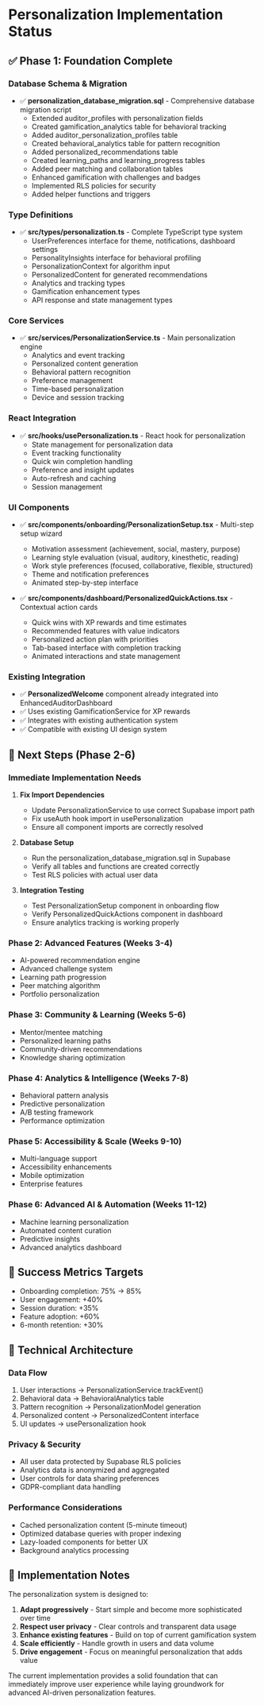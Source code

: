 # Personalization Implementation Status

## ✅ Phase 1: Foundation Complete

### Database Schema & Migration
- ✅ **personalization_database_migration.sql** - Comprehensive database migration script
  - Extended auditor_profiles with personalization fields
  - Created gamification_analytics table for behavioral tracking
  - Added auditor_personalization_profiles table
  - Created behavioral_analytics table for pattern recognition
  - Added personalized_recommendations table
  - Created learning_paths and learning_progress tables
  - Added peer matching and collaboration tables
  - Enhanced gamification with challenges and badges
  - Implemented RLS policies for security
  - Added helper functions and triggers

### Type Definitions
- ✅ **src/types/personalization.ts** - Complete TypeScript type system
  - UserPreferences interface for theme, notifications, dashboard settings
  - PersonalityInsights interface for behavioral profiling
  - PersonalizationContext for algorithm input
  - PersonalizedContent for generated recommendations
  - Analytics and tracking types
  - Gamification enhancement types
  - API response and state management types

### Core Services
- ✅ **src/services/PersonalizationService.ts** - Main personalization engine
  - Analytics and event tracking
  - Personalized content generation
  - Behavioral pattern recognition
  - Preference management
  - Time-based personalization
  - Device and session tracking

### React Integration
- ✅ **src/hooks/usePersonalization.ts** - React hook for personalization
  - State management for personalization data
  - Event tracking functionality
  - Quick win completion handling
  - Preference and insight updates
  - Auto-refresh and caching
  - Session management

### UI Components
- ✅ **src/components/onboarding/PersonalizationSetup.tsx** - Multi-step setup wizard
  - Motivation assessment (achievement, social, mastery, purpose)
  - Learning style evaluation (visual, auditory, kinesthetic, reading)
  - Work style preferences (focused, collaborative, flexible, structured)
  - Theme and notification preferences
  - Animated step-by-step interface

- ✅ **src/components/dashboard/PersonalizedQuickActions.tsx** - Contextual action cards
  - Quick wins with XP rewards and time estimates
  - Recommended features with value indicators
  - Personalized action plan with priorities
  - Tab-based interface with completion tracking
  - Animated interactions and state management

### Existing Integration
- ✅ **PersonalizedWelcome** component already integrated into EnhancedAuditorDashboard
- ✅ Uses existing GamificationService for XP rewards
- ✅ Integrates with existing authentication system
- ✅ Compatible with existing UI design system

## 🚧 Next Steps (Phase 2-6)

### Immediate Implementation Needs
1. **Fix Import Dependencies**
   - Update PersonalizationService to use correct Supabase import path
   - Fix useAuth hook import in usePersonalization
   - Ensure all component imports are correctly resolved

2. **Database Setup**
   - Run the personalization_database_migration.sql in Supabase
   - Verify all tables and functions are created correctly
   - Test RLS policies with actual user data

3. **Integration Testing**
   - Test PersonalizationSetup component in onboarding flow
   - Verify PersonalizedQuickActions component in dashboard
   - Ensure analytics tracking is working properly

### Phase 2: Advanced Features (Weeks 3-4)
- AI-powered recommendation engine
- Advanced challenge system
- Learning path progression
- Peer matching algorithm
- Portfolio personalization

### Phase 3: Community & Learning (Weeks 5-6)
- Mentor/mentee matching
- Personalized learning paths
- Community-driven recommendations
- Knowledge sharing optimization

### Phase 4: Analytics & Intelligence (Weeks 7-8)
- Behavioral pattern analysis
- Predictive personalization
- A/B testing framework
- Performance optimization

### Phase 5: Accessibility & Scale (Weeks 9-10)
- Multi-language support
- Accessibility enhancements
- Mobile optimization
- Enterprise features

### Phase 6: Advanced AI & Automation (Weeks 11-12)
- Machine learning personalization
- Automated content curation
- Predictive insights
- Advanced analytics dashboard

## 🎯 Success Metrics Targets
- Onboarding completion: 75% → 85%
- User engagement: +40%
- Session duration: +35%
- Feature adoption: +60%
- 6-month retention: +30%

## 🔧 Technical Architecture

### Data Flow
1. User interactions → PersonalizationService.trackEvent()
2. Behavioral data → BehavioralAnalytics table
3. Pattern recognition → PersonalizationModel generation
4. Personalized content → PersonalizedContent interface
5. UI updates → usePersonalization hook

### Privacy & Security
- All user data protected by Supabase RLS policies
- Analytics data is anonymized and aggregated
- User controls for data sharing preferences
- GDPR-compliant data handling

### Performance Considerations
- Cached personalization content (5-minute timeout)
- Optimized database queries with proper indexing
- Lazy-loaded components for better UX
- Background analytics processing

## 📝 Implementation Notes

The personalization system is designed to:
1. **Adapt progressively** - Start simple and become more sophisticated over time
2. **Respect user privacy** - Clear controls and transparent data usage
3. **Enhance existing features** - Build on top of current gamification system
4. **Scale efficiently** - Handle growth in users and data volume
5. **Drive engagement** - Focus on meaningful personalization that adds value

The current implementation provides a solid foundation that can immediately improve user experience while laying groundwork for advanced AI-driven personalization features.

